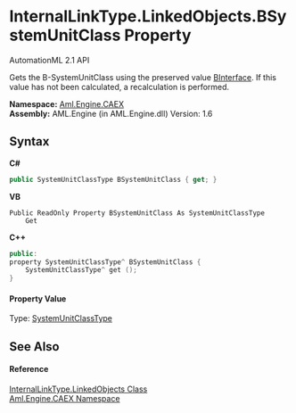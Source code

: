 # InternalLinkType.LinkedObjects.BSystemUnitClass Property 
AutomationML 2.1 API 

Gets the B-SystemUnitClass using the preserved value <a href="P_Aml_Engine_CAEX_InternalLinkType_LinkedObjects_BInterface">BInterface</a>. If this value has not been calculated, a recalculation is performed.

**Namespace:**&nbsp;<a href="N_Aml_Engine_CAEX">Aml.Engine.CAEX</a><br />**Assembly:**&nbsp;AML.Engine (in AML.Engine.dll) Version: 1.6

## Syntax

**C#**<br />
``` C#
public SystemUnitClassType BSystemUnitClass { get; }
```

**VB**<br />
``` VB
Public ReadOnly Property BSystemUnitClass As SystemUnitClassType
	Get
```

**C++**<br />
``` C++
public:
property SystemUnitClassType^ BSystemUnitClass {
	SystemUnitClassType^ get ();
}
```


#### Property Value
Type: <a href="T_Aml_Engine_CAEX_SystemUnitClassType">SystemUnitClassType</a>

## See Also


#### Reference
<a href="T_Aml_Engine_CAEX_InternalLinkType_LinkedObjects">InternalLinkType.LinkedObjects Class</a><br /><a href="N_Aml_Engine_CAEX">Aml.Engine.CAEX Namespace</a><br />
